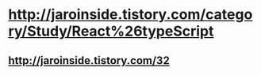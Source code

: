 # http://jaroinside.tistory.com/category/Study/React%26typeScript
## http://jaroinside.tistory.com/32